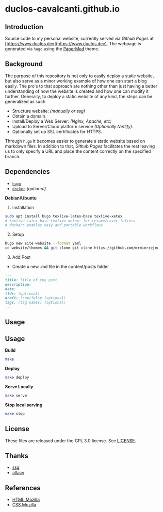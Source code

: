 # duclos-cavalcanti.github.io

## Introduction
Source code to my personal website, currently served via _Github Pages_ at [https://www.duclos.dev](https://www.duclos.dev). 
The webpage is generated via `hugo` using the [PaperMod](https://github.com/adityatelange/hugo-PaperMod) theme.

## Background

The purpose of this repository is not only to easily deploy a static website, but also serve as a minor working example of how one can start a
blog easily. The pro's to that approach are nothing other than just having a better understanding of how the website is created 
and how one can modify it further. Generally, to deploy a static website of any kind, the steps can be generalized as such:

* Structure website: *(manually or ssg)*
* Obtain a domain.
* Install/Deploy a Web Server: *(Nginx, Apache, etc)*
* Upload to Server/Cloud platform service *(Optionally Netlify)*.
* Optionally set up SSL certificates for HTTPS.

Through `hugo` it becomes easier to generate a static website based on markdown files. In addition to that, _Github Pages_ facilitates the rest 
leaving us to only specify a URL and place the content correctly on the specified branch.

## Dependencies 
- [`hugo`](https://gohugo.io/getting-started/quick-start/)
- [`docker`](https://docs.docker.com/engine/install/) *(optional)* 


**Debian/Ubuntu** 
1. Installation
```sh 
sudo apt install hugo texlive-latex-base texlive-xetex
# texlive-latex-base texlive-xetex: for resume/cover letters
# docker: enables easy and portable workflows
```

2. Setup 
```sh
hugo new site website --format yaml
cd website/themes && git clone git clone https://github.com/mrmierzejewski/hugo-theme-console
```
3. Add Post 
- Create a new .md file in the content/posts folder
```markdown 
---
title: Title of the post
description:
date:
tldr: (optional)
draft: true/false (optional)
tags: [tag names] (optional)
---
```

## Usage

## Usage

**Build**
  ```sh
  make
  ```

**Deploy**
  ```sh
  make deploy
  ```

**Serve Locally**
  ```sh
  make serve
  ```

**Stop local serving**
  ```sh
  make stop
  ```

## License
These files are released under the GPL 3.0 license. See [LICENSE](LICENSE).

## Thanks
* [ssg](https://github.com/andrew-ayers/ssg)
* [altacv](https://github.com/liantze/AltaCV?tab=readme-ov-file)

## References
* [HTML Mozilla](https://developer.mozilla.org/en-US/docs/Web/HTML)
* [CSS Mozilla](https://developer.mozilla.org/en-US/docs/Web/CSS)

